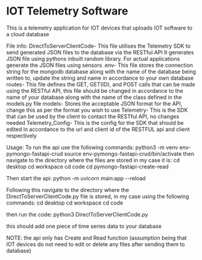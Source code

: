 # IOT Telemetry Software
This is a telemetry application for IOT devices that uploads IOT software to a cloud database

File info:
DirectToServerClientCode-
This file utilises the Telemetry SDK to send generated JSON files to the database via the RESTful API It generates JSON file using pythons inbuilt random library. For actual applications generate the JSON files using sensors
.env-
This file stores the connection string for the mongodb database along with the name of the database being written to, update the string and name in accordance to your own database
routes-
This file defines the GET, GET(ID), and POST calls that can be made using the RESTful API, this file should be changed in accordance to the name of your database along with the name of the class defined in the models.py file
models-
Stores the acceptable JSON format for the API, change this as per the format you wish to use
Telemetry-
This is the SDK that can be used by the client to contact the RESTful API, no changes needed
Telemetry_Config-
This is the config for the SDK that should be edited in accordance to the url and client id of the RESTFUL api and client respectively

Usage:
To run the api use the following commands:
python3 -m venv env-pymongo-fastapi-crud
source env-pymongo-fastapi-crud/bin/activate
then navigate to the directory where the files are stored in my case it is:
cd desktop
cd workspace
cd code
cd pymongo-fastapi-create-read

Then start the api:
python -m uvicorn main:app --reload

Following this navigate to the directory where the DirectToServerClientCode.py file is stored, in my case using the following commands:
cd desktop
cd workspace
cd code

then run the code:
python3 DirectToServerClientCode.py

this should add one piece of time series data to your database

NOTE:
the api only has Create and Read function (assumption being that IOT devices do not need to edit or delete any files after sending them to database) 

